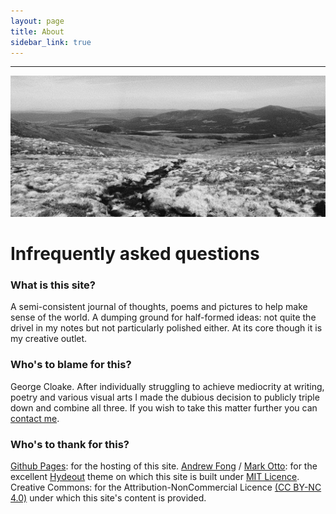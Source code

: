 ```yaml
---
layout: page
title: About
sidebar_link: true
---
```


------

![About](/images/ABOUT.jpg)

<h1>Infrequently asked questions</h1>

  <h3>What is this site?</h3>
A semi-consistent journal of thoughts, poems and pictures to help make sense of the world. A dumping ground for half-formed ideas: not quite the drivel in my notes but not particularly polished either. At its core though it is my creative outlet.

<h3>Who's to blame for this?</h3>

George Cloake. After individually struggling to achieve mediocrity at writing, poetry and various visual arts I made the dubious decision to publicly triple down and combine all three. If you wish to take this matter further you can <a href="">contact me</a>.

<h3>Who's to thank for this?</h3>

<a href="https://pages.github.com">Github Pages</a>: for the hosting of this site. <a href="https://github.com/fongandrew">Andrew Fong</a> / <a href="https://github.com/mdo">Mark Otto</a>: for the excellent <a href="https://github.com/fongandrew/hydeout">Hydeout</a> theme on which this site is built under <a href="https://www.georgecloake.com/LICENSE.md">MIT Licence</a>. Creative Commons: for the Attribution-NonCommercial Licence <a href="https://creativecommons.org/licenses/by-nc/4.0/">(CC BY-NC 4.0)</a> under which this site's content is provided.

